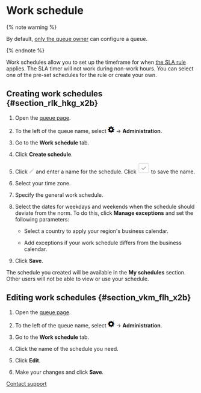 # Work schedule

{% note warning %}

By default, [only the queue owner](queue-access.md) can configure a queue.

{% endnote %}

Work schedules allow you to set up the timeframe for when [the SLA rule](sla.md) applies. The SLA timer will not work during non-work hours. You can select one of the pre-set schedules for the rule or create your own.

## Creating work schedules {#section_rlk_hkg_x2b}

1. Open the [queue page](../user/queue.md).

1. To the left of the queue name, select ![](../../_assets/tracker/icon-settings.png) → **Administration**.

1. Go to the **Work schedule** tab.

1. Click **Create schedule**.

1. Click ![](../../_assets/tracker/icon-edit.png) and enter a name for the schedule. Click ![](../../_assets/tracker/approve-checkmark.png) to save the name.

1. Select your time zone.

1. Specify the general work schedule.

1. Select the dates for weekdays and weekends when the schedule should deviate from the norm. To do this, click **Manage exceptions** and set the following parameters:

    - Select a country to apply your region's business calendar.

    - Add exceptions if your work schedule differs from the business calendar.

1. Click **Save**.

The schedule you created will be available in the **My schedules** section. Other users will not be able to view or use your schedule.

## Editing work schedules {#section_vkm_flh_x2b}

1. Open the [queue page](../user/queue.md).

1. To the left of the queue name, select ![](../../_assets/tracker/icon-settings.png) → **Administration**.

1. Go to the **Work schedule** tab.

1. Click the name of the schedule you need.

1. Click **Edit**.

1. Make your changes and click **Save**.


[Contact support](../troubleshooting.md)

